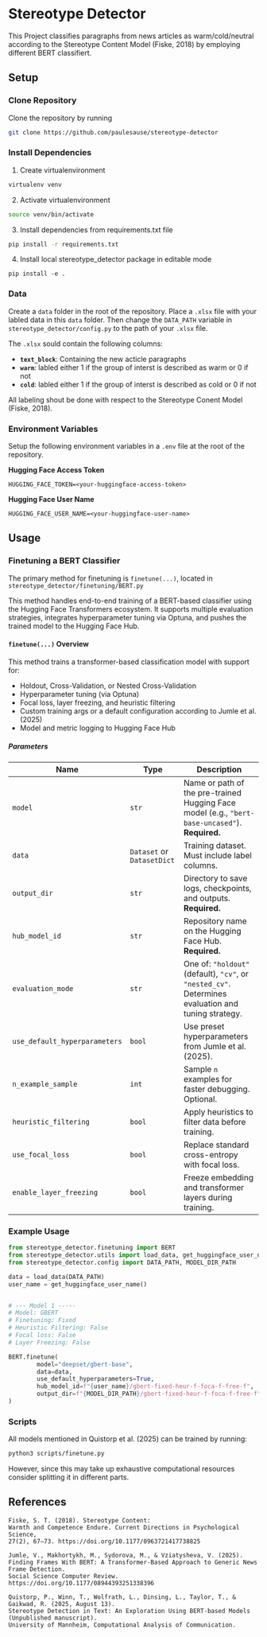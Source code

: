 # Stereotype Detector

This Project classifies paragraphs from news articles as warm/cold/neutral according to the Stereotype Content Model (Fiske, 2018) by employing different BERT classifiert.

## Setup
### Clone Repository

Clone the repository by running

```bash
git clone https://github.com/paulesause/stereotype-detector
```

### Install Dependencies

1. Create virtualenvironment

```bash
virtualenv venv
```

2. Activate virtualenvironment 

```bash
source venv/bin/activate
```

3. Install dependencies from requirements.txt file

```bash
pip install -r requirements.txt
```

4. Install local stereotype_detector package in editable mode

```
pip install -e .
```
### Data

Create a `data` folder in the root of the repository. Place a `.xlsx` file with your labled data in this `data` folder.
Then change the `DATA_PATH` variable in `stereotype_detector/config.py` to the path of your `.xlsx` file.

The `.xlsx` sould contain the following columns:

- **`text_block`**: Containing the new acticle paragraphs
- **`warm`**: labled either 1 if the group of interst is described as warm or 0 if not
- **`cold`**: labled either 1 if the group of interst is described as cold or 0 if not 

All labeling shout be done with respect to the Stereotype Conent Model (Fiske, 2018).

### Environment Variables

Setup the following environment variables in  a `.env` file at the root of the repository.


**Hugging Face Access Token**

```
HUGGING_FACE_TOKEN=<your-huggingface-access-token>
```

**Hugging Face User Name**

```
HUGGING_FACE_USER_NAME=<your-huggingface-user-name>
```

## Usage
### Finetuning a BERT Classifier

The primary method for finetuning is `finetune(...)`, located in `stereotype_detector/finetuning/BERT.py`

This method handles end-to-end training of a BERT-based classifier using the Hugging Face Transformers ecosystem. It supports multiple evaluation strategies, integrates hyperparameter tuning via Optuna, and pushes the trained model to the Hugging Face Hub.

#### `finetune(...)` Overview

This method trains a transformer-based classification model with support for:
- Holdout, Cross-Validation, or Nested Cross-Validation
- Hyperparameter tuning (via Optuna)
- Focal loss, layer freezing, and heuristic filtering
- Custom training args or a default configuration according to Jumle et al. (2025)
- Model and metric logging to Hugging Face Hub

##### Parameters

| Name                          | Type                       | Description                                                                                         |
| ----------------------------- | -------------------------- | --------------------------------------------------------------------------------------------------- |
| `model`                       | `str`                      | Name or path of the pre-trained Hugging Face model (e.g., `"bert-base-uncased"`). **Required.**     |
| `data`                        | `Dataset` or `DatasetDict` | Training dataset. Must include label columns.                                                       |
| `output_dir`                  | `str`                      | Directory to save logs, checkpoints, and outputs. **Required.**                                     |
| `hub_model_id`                | `str`                      | Repository name on the Hugging Face Hub. **Required.**                                              |
| `evaluation_mode`             | `str`                      | One of: `"holdout"` (default), `"cv"`, or `"nested_cv"`. Determines evaluation and tuning strategy. |
| `use_default_hyperparameters` | `bool`                     | Use preset hyperparameters from Jumle et al. (2025).                                                |
| `n_example_sample`            | `int`                      | Sample `n` examples for faster debugging. Optional.                                                 |
| `heuristic_filtering`         | `bool`                     | Apply heuristics to filter data before training.                                                    |
| `use_focal_loss`              | `bool`                     | Replace standard cross-entropy with focal loss.                                                     |
| `enable_layer_freezing`       | `bool`                     | Freeze embedding and transformer layers during training.                                            |


### Example Usage

```python
from stereotype_detector.finetuning import BERT
from stereotype_detector.utils import load_data, get_huggingface_user_name
from stereotype_detector.config import DATA_PATH, MODEL_DIR_PATH

data = load_data(DATA_PATH)
user_name = get_huggingface_user_name()


# --- Model 1 -----
# Model: GBERT
# Finetuning: Fixed
# Heuristic Filtering: False
# Focal loss: False
# Layer Freezing: False

BERT.finetune(
        model="deepset/gbert-base",
        data=data,
        use_default_hyperparameters=True,
        hub_model_id=f"{user_name}/gbert-fixed-heur-f-foca-f-free-f",
        output_dir=f"{MODEL_DIR_PATH}/gbert-fixed-heur-f-foca-f-free-f"
)
```

### Scripts

All models mentioned in Quistorp et al. (2025) can be trained by running:

```bash
python3 scripts/finetune.py
```
However, since this may take up exhaustive computational resources consider splitting it in different parts.

## References
   
    Fiske, S. T. (2018). Stereotype Content: 
    Warmth and Competence Endure. Current Directions in Psychological Science,  
    27(2), 67–73. https://doi.org/10.1177/0963721417738825

    Jumle, V., Makhortykh, M., Sydorova, M., & Vziatysheva, V. (2025).
    Finding Frames With BERT: A Transformer-Based Approach to Generic News Frame Detection.
    Social Science Computer Review. https://doi.org/10.1177/08944393251338396

    Quistorp, P., Winn, T., Wolfrath, L., Dinsing, L., Taylor, T., & Gaikwad, R. (2025, August 13). 
    Stereotype Detection in Text: An Exploration Using BERT-based Models (Unpublished manuscript). 
    University of Mannheim, Computational Analysis of Communication.
